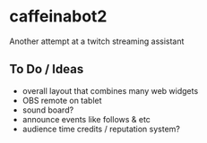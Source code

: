# caffeinabot2

Another attempt at a twitch streaming assistant

## To Do / Ideas

* overall layout that combines many web widgets
* OBS remote on tablet
* sound board?
* announce events like follows & etc
* audience time credits / reputation system?

